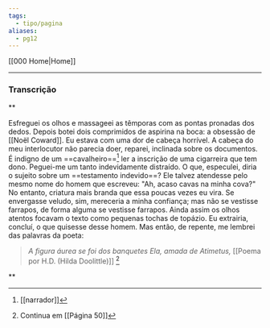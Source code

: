 ```yaml
---
tags:
  - tipo/pagina
aliases:
  - pg12
---
```

[[000 Home|Home]]
***

[^1]: [[narrador]]
[^2]: Continua em [[Página 50]]

### Transcrição

**

Esfreguei os olhos e massageei as têmporas com as pontas pronadas dos dedos. Depois botei dois comprimidos de aspirina na boca: a obsessão de [[Noël Coward]]. Eu estava com uma dor de cabeça horrível. A cabeça do meu interlocutor não parecia doer, reparei, inclinada sobre os documentos. É indigno de um ==cavalheiro==[^1] ler a inscrição de uma cigarreira que tem dono. Peguei-me um tanto indevidamente distraído. O que, especulei, diria o sujeito sobre um ==testamento indevido==? Ele talvez atendesse pelo mesmo nome do homem que escreveu: "Ah, acaso cavas na minha cova?" No entanto, criatura mais branda que essa poucas vezes eu vira. Se envergasse veludo, sim, mereceria a minha confiança; mas não se vestisse farrapos, de forma alguma se vestisse farrapos. Ainda assim os olhos atentos focavam o texto como pequenas tochas de topázio. Eu extrairia, concluí, o que quisesse desse homem. Mas então, de repente, me lembrei das palavras da poeta:

> *A figura áurea se foi dos banquetes Ela, amada de Atimetus,* [[Poema por H.D. (Hilda Doolittle)]] [^2]

  
**
